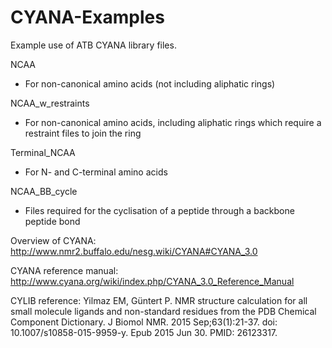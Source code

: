 # CYANA-Examples
Example use of ATB CYANA library files.

NCAA

- For non-canonical amino acids (not including aliphatic rings)
    
NCAA_w_restraints

- For non-canonical amino acids, including aliphatic rings which require a restraint files to join the ring
    
Terminal_NCAA

- For N- and C-terminal amino acids
    
NCAA_BB_cycle

- Files required for the cyclisation of a peptide through a backbone peptide bond

Overview of CYANA: http://www.nmr2.buffalo.edu/nesg.wiki/CYANA#CYANA_3.0

CYANA reference manual: http://www.cyana.org/wiki/index.php/CYANA_3.0_Reference_Manual

CYLIB reference: Yilmaz EM, Güntert P. NMR structure calculation for all small molecule ligands and non-standard residues from the PDB Chemical Component Dictionary. J Biomol NMR. 2015 Sep;63(1):21-37. doi: 10.1007/s10858-015-9959-y. Epub 2015 Jun 30. PMID: 26123317.
